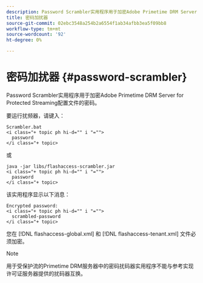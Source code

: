 ```yaml
---
description: Password Scrambler实用程序用于加密Adobe Primetime DRM Server for Protected Streaming配置文件的密码。
title: 密码加扰器
source-git-commit: 02ebc3548a254b2a6554f1ab34afbb3ea5f09bb8
workflow-type: tm+mt
source-wordcount: '92'
ht-degree: 0%

---
```


# 密码加扰器 {#password-scrambler}

Password Scrambler实用程序用于加密Adobe Primetime DRM Server for Protected Streaming配置文件的密码。

要运行扰频器，请键入：

```
Scrambler.bat  
<i class="+ topic ph hi-d="" i "="">
  password 
</i class="+ topic>
```

或

```
java -jar libs/flashaccess-scrambler.jar  
<i class="+ topic ph hi-d="" i "="">
  password  
</i class="+ topic>
```

该实用程序显示以下消息：

```
Encrypted password:  
<i class="+ topic ph hi-d="" i "="">
  scrambled-password 
</i class="+ topic>
```

您在 [!DNL flashaccess-global.xml] 和 [!DNL flashaccess-tenant.xml] 文件必须加密。

>[!NOTE]
>
>用于受保护流的Primetime DRM服务器中的密码扰码器实用程序不能与参考实现许可证服务器提供的扰码器互换。

